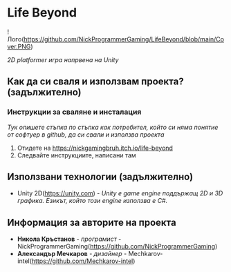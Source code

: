 # Life Beyond

!Лого(https://github.com/NickProgrammerGaming/LifeBeyond/blob/main/Cover.PNG)

*2D platformer игра напрвена на Unity*

## Как да си сваля и използвам проекта? (задължително)

### Инструкции за сваляне и инсталация
*Тук опишете стъпка по стъпка как потребител, който си няма понятие от софтуер в github, да си свали и използва проекта*

1) Отидете на https://nickgamingbruh.itch.io/life-beyond
2) Следвайте инструкциите, написани там

## Използвани технологии (задължително)

* Unity 2D(https://unity.com) - *Unity е game engine поддържащ 2D и 3D графика. Езикът, който този engine използва е C#.*

## Информация за авторите на проекта

* **Никола Кръстанов** - *програмист* - NickProgrammerGaming(https://github.com/NickProgrammerGaming)
* **Александър Мечкаров** - *дизайнер* - Mechkarov-intel(https://github.com/Mechkarov-intel)

